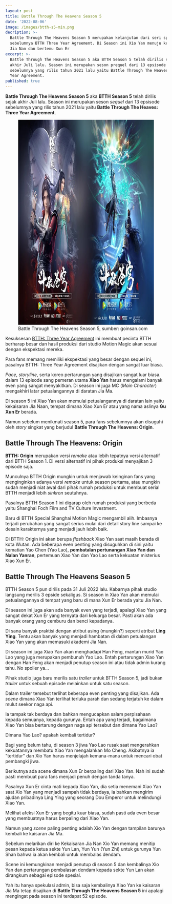 ```yaml
---
layout: post
title: Battle Through The Heavens Season 5
date: '2022-08-06'
image: /images/btth-s5-min.png
decription: >-
  Battle Through The Heavens Season 5 merupakan kelanjutan dari seri spesial
  sebelumnya BTTH Three Year Agreement. Di Season ini Xio Yan menuju ke kaisaran
  Jia Nan dan bertemu Xun Er
excerpt: >-
  Battle Through The Heavens Season 5 aka BTTH Season 5 telah dirilis sejak
  akhir Juli lalu. Season ini merupakan seson prequel dari 13 epsisode
  sebelumnya yang rilis tahun 2021 lalu yaitu Battle Through The Heaves Three
  Year Agreement.
published: true
---
```

**Battle Through The Heavens Season 5** aka **BTTH Season 5** telah dirilis sejak akhir Juli lalu. Season ini merupakan seson _sequel_ dari 13 epsisode sebelumnya yang rilis tahun 2021 lalu yaitu **Battle Through The Heaves: Three Year Agreement**.

<figure>
<img src="/img/Battle-Through-The-Heavens-Origin-season-5-min.jpg" alt="Battle Through The Heavens Season 5" width="1024" height="640"/>
<figcaption>Battle Through The Heavens Season 5, sumber: goinsan.com</figcaption>
</figure>


Kesuksesan [BTTH: Three Year Agreement](https://btth.netlify.app/battle-through-the-heavens-three-year-agreement) ini membuat pecinta BTTH berharap besar dan hasil produksi dari studio Motion Magic akan sesuai dengan ekspektasi mereka.

Para fans memang memiliki ekspektasi yang besar dengan sequel ini, pasalnya BTTH: Three Year Agreement disajikan dengan sangat luar biasa.

_Pace_, _storyline_, serta koreo pertarungan yang disajikan sangat luar biasa. dalam 13 episode sang pemeran utama **Xiao Yan** harus mengalami banyak even yang sangat menyakitkan. Di season ini juga MC (_Main Character_) mengakhiri latar petualangannya di daratan Jia Ma.

Di season 5 ini Xiao Yan akan memulai petualangannya di daratan lain yaitu kekaisaran Jia Naan, tempat dimana Xiao Xun Er atau yang nama aslinya **Gu Xun Er** berada.

Namun sebelum menikmati season 5, para fans sebelumnya akan disuguhi oleh _story_ singkat yang berjudul **Battle Through The Heavens: Origin**.

<div id="daftar-isi"></div>

## Battle Through The Heavens: Origin

**BTTH: Origin** merupakan versi _remake_ atau lebih tepatnya versi alternatif dari BTTH Season 1. Di versi alternatif ini pihak produksi menyajikan 3 episode saja.

Munculnya BTTH Origin mungkin untuk menjawab keinginan fans yang menginginkan adanya versi _remake_ untuk season pertama, atau mungkin sudah menjadi niat awal dari pihak rumah produksi untuk membuat serial BTTH menjadi lebih _sinkron_ seutuhnya.

Pasalnya BTTH Season 1 ini digarap oleh rumah produksi yang berbeda yaitu Shanghai Foch Film and TV Culture Investment.

Baru di BTTH Special Shanghai Motion Magic mengambil alih. Imbasnya terjadi perubahan yang sangat serius mulai dari detail story line sampai ke desain karakternya yang menjadi jauh lebih baik.

Di BTTH: Origin ini akan berupa _flashback_ Xiao Yan saat masih berada di kota Wutan. Ada beberapa even penting yang disuguhkan di sini yaitu kematian Yao Chen (Yao Lao), **pembatalan pertunangan Xiao Yan dan Nalan Yanran**, pertemuan Xiao Yan dan Yao Lao serta kekuatan misterius Xiao Xun Er.

## Battle Through The Heavens Season 5

BTTH Season 5 pun dirilis pada 31 Juli 2022 lalu. Kabarnya pihak studio langsung merilis 3 epside sekaligus. Si season in Xiao Yan akan memulai petualangannya di tempat yang baru di mana Xun Er berada yaitu Jia Nan.

Di season ini juga akan ada banyak even yang terjadi, apalagi Xiao Yan yang sangat dekat Xun Er yang ternyata dari keluarga besar. Pasti akan ada banyak orang yang cemburu dan benci kepadanya.

Di sana banyak praktisi dengan atribut asing (mungkin?) seperti atribut **Ling Ying**. Tentu akan banyak yang menjadi hambatan di dalam petualangan Xiao Yan yang akan memasuki akademi Jia Nan.

Di season ini juga Xiao Yan akan menghadapi Han Feng, mantan murid Yao Lao yang juga merupakan pembunuh Yao Lao. Entah pertarungan Xiao Yan dengan Han Feng akan menjadi penutup season ini atau tidak admin kurang tahu. No spoiler ya...

Pihak studio juga baru merilis satu _trailer_ untuk BTTH Season 5, jadi bukan _trailer_ untuk sebuah episode melainkan untuk satu season.

Dalam trailer tersebut terlihat beberapa even penting yang disajikan. Ada _scene_ dimana Xiao Yan terlihat terluka parah dan sedang terjatuh ke dalam mulut seekor naga api.

Ia tampak tak berdaya dan bahkan mengucapkan salam perpisahaan kepada semuanya, kepada gurunya. Entah apa yang terjadi, bagaimana Xiao Yan bisa bertarung dengan naga api tersebut dan dimana Yao Lao?

Dimana Yao Lao? apakah kembali tertidur?

Bagi yang belum tahu, di season 3 jiwa Yao Lao rusak saat mengerahkan kekuatannya membatu Xiao Yan mengalahkan Mo Cheng. Akibatnya ia "tertidur" dan Xio Yan harus menjelajah kemana-mana untuk mencari obat pembangki jiwa.

Berikutnya ada scene dimana Xun Er berpaling dari Xiao Yan. Nah ini sudah pasti membuat para fans menjadi penuh dengan tanda tanya.

Pasalnya Xun Er cinta mati kepada Xiao Yan, dia setia menemani Xiao Yan saat Xio Yan yang menjadi sampah tidak berdaya, ia bahkan mengirim ajudan pribadinya Ling Ying yang seorang Dou Emperor untuk melindungi Xiao Yan.

Melihat afeksi Xun Er yang begitu kuar biasa, sudah pasti ada even besar yang membuatnya harus berpaling dari Xiao Yan.

Namun yang _scene_ paling penting adalah Xio Yan dengan tampilan barunya kembali ke kaisaran Jia Ma.

Sebelum melarikan diri ke Kekaisaran Jia Nan Xio Yan memang menitip pesan kepada ketua sekte Yun Lan, Yun Yun (Yun Zhi) untuk gurunya Yun Shan bahwa ia akan kembali untuk membalas dendam.

Scene ini kemungkinan menjadi penutup di season 5 dan kembalinya Xio Yan dan pertarungan pembalasan dendam kepada sekte Yun Lan akan dirangkum sebagai episode spesial.

Yah itu hanya spekulasi admin, bisa saja kembalinya Xiao Yan ke kaisaran Jia Ma tetap disajikan di **Battle Through The Heavens Season 5** ini apalagi mengingat pada season ini terdapat 52 episode.


<script src="/js/toc.js"></script>
